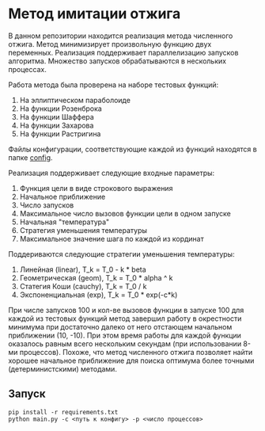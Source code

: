 # Метод имитации отжига

В данном репозитории находится реализация метода численного отжига. Метод минимизирует произвольную функцию двух переменных. Реализация поддерживает параллелизацию запусков алгоритма. Множество запусков обрабатываются в нескольких процессах. 

Работа метода была проверена на наборе тестовых функций:
1. На эллиптическом параболоиде
2. На функции Розенброка
3. На функции Шаффера
4. На функции Захарова
5. На функции Растригина

Файлы конфигурации, соответствующие каждой из функций находятся в папке [config](config).

Реализация поддерживает следующие входные параметры:
1. Функция цели в виде строкового выражения
2. Начальное приближение
3. Число запусков
4. Максимальное число вызовов функции цели в одном запуске
5. Начальная "температура"
6. Стратегия уменьшения температуры
7. Максимальное значение шага по каждой из кординат

Поддериваются следующие стратегии уменьшения температуры:
1. Линейная (linear), T_k = T_0 - k * beta
2. Геометрическая (geom), T_k = T_0 * alpha ^ k
3. Статегия Коши (cauchy), T_k = T_0 / k
4. Экспоненциальная (exp), T_k = T_0 * exp(-c*k)

При числе запусков 100 и кол-ве вызовов функции в запуске 100 для каждой из тестовых функций метод завершил работу в окрестности минимума при достаточно далеко от него отстающем начальном приближении (10, -10). При этом время работы для каждой функции оказалось равным всего нескольким секундам (при использовании 8-ми процессов). Похоже, что метод численного отжига позволяет найти хорошее начальное приближение для поиска оптимума более точными (детерминистскими) методами. 

## Запуск
```
pip install -r requirements.txt
python main.py -c <путь к конфигу> -p <число процессов>
```